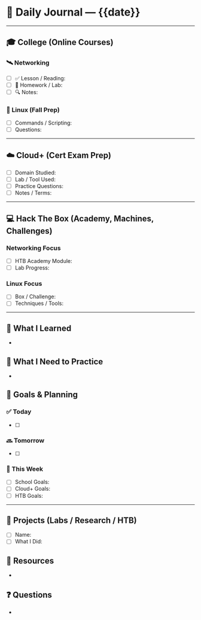 # 📅 Daily Journal — {{date}}

---

## 🎓 College (Online Courses)

### 🛰️ Networking
- [ ] ✅ Lesson / Reading:
- [ ] 📝 Homework / Lab:
- [ ] 🔍 Notes:

### 🐧 Linux (Fall Prep)
- [ ] Commands / Scripting:
- [ ] Questions:

---

## ☁️ Cloud+ (Cert Exam Prep)
- [ ] Domain Studied:
- [ ] Lab / Tool Used:
- [ ] Practice Questions:
- [ ] Notes / Terms:

---

## 💻 Hack The Box (Academy, Machines, Challenges)

### Networking Focus
- [ ] HTB Academy Module:
- [ ] Lab Progress:

### Linux Focus
- [ ] Box / Challenge:
- [ ] Techniques / Tools:

---

## 🧠 What I Learned
- 

## 🧪 What I Need to Practice
- 

## 🎯 Goals & Planning

### ✅ Today
- [ ] 

### 🔜 Tomorrow
- [ ] 

### 📆 This Week
- [ ] School Goals:
- [ ] Cloud+ Goals:
- [ ] HTB Goals:

---

## 📌 Projects (Labs / Research / HTB)
- [ ] Name:
- [ ] What I Did:

## 📎 Resources
- 

## ❓ Questions
- 
